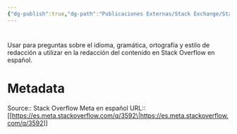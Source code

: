 ```yaml
---
{"dg-publish":true,"dg-path":"Publicaciones Externas/Stack Exchange/Stack Overflow en español/Stack Overflow en español Meta/es.meta.stackoverflow.com-3592.md","permalink":"/publicaciones-externas/stack-exchange/stack-overflow-en-espanol/stack-overflow-en-espanol-meta/es-meta-stackoverflow-com-3592/","hide":true,"noteIcon":"default","created":"2024-04-03T12:49:10.730-06:00","updated":"2024-04-05T16:44:03.623-06:00"}
---
```


# 

Usar para preguntas sobre el idioma, gramática, ortografía y estilo de redacción a utilizar en la redacción del contenido en Stack Overflow en español.

# Metadata
Source:: Stack Overflow Meta en español
URL:: [[https://es.meta.stackoverflow.com/q/3592\|https://es.meta.stackoverflow.com/q/3592]]

